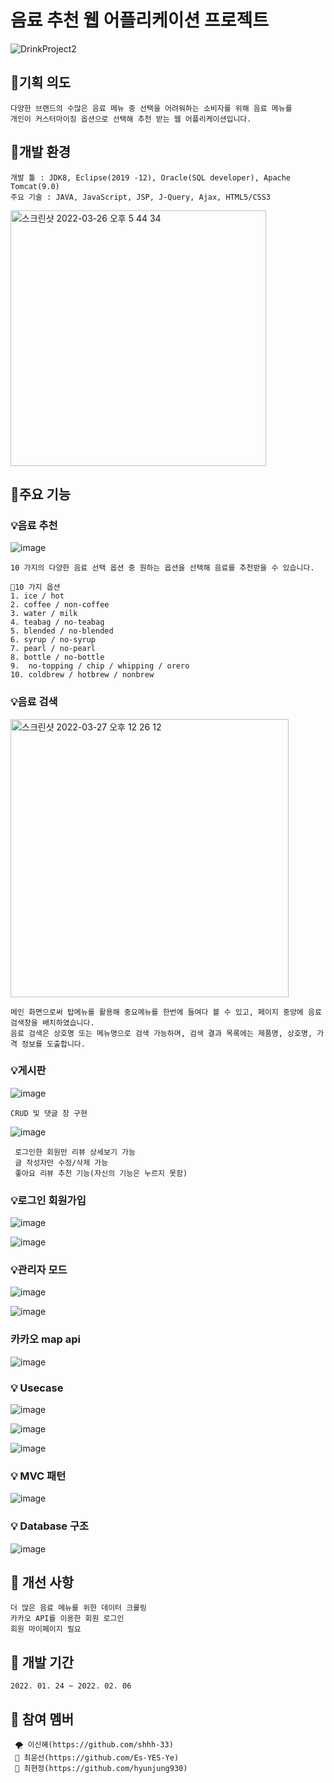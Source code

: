 # 음료 추천 웹 어플리케이션 프로젝트
![DrinkProject2](https://user-images.githubusercontent.com/96286052/160522553-8a0548d0-c782-4e27-a2fb-1339e71a0a8d.gif)

## 🎈기획 의도
    다양한 브랜드의 수많은 음료 메뉴 중 선택을 어려워하는 소비자를 위해 음료 메뉴를 
    개인이 커스터마이징 옵션으로 선택해 추천 받는 웹 어플리케이션입니다.


## 🎈개발 환경

    개발 툴 : JDK8, Eclipse(2019 -12), Oracle(SQL developer), Apache Tomcat(9.0)
    주요 기술 : JAVA, JavaScript, JSP, J-Query, Ajax, HTML5/CSS3
    
  <img width="409" alt="스크린샷 2022-03-26 오후 5 44 34" src="https://user-images.githubusercontent.com/96286052/160231929-b7c12b45-da33-4b3e-a7df-ca57419e5cfd.png">
  

## 🎈주요 기능

### 💡음료 추천

  ![image](https://user-images.githubusercontent.com/96286052/160522943-afa8eb97-1d03-49e7-835f-955f43e5a729.png)

    10 가지의 다양한 음료 선택 옵션 중 원하는 옵션을 선택해 음료를 추천받을 수 있습니다.
    
    📍10 가지 옵션
    1. ice / hot 
    2. coffee / non-coffee
    3. water / milk
    4. teabag / no-teabag
    5. blended / no-blended
    6. syrup / no-syrup
    7. pearl / no-pearl 
    8. bottle / no-bottle
    9.  no-topping / chip / whipping / orero
    10. coldbrew / hotbrew / nonbrew 
    

### 💡음료 검색
    
<img width="445" alt="스크린샷 2022-03-27 오후 12 26 12" src="https://user-images.githubusercontent.com/96286052/160265361-b6004dc6-201b-4cf1-bc26-f2e536ed64f5.png">

    메인 화면으로써 탑메뉴를 활용해 중요메뉴를 한번에 들여다 볼 수 있고, 페이지 중앙에 음료 검색창을 배치하였습니다. 
    음료 검색은 상호명 또는 메뉴명으로 검색 가능하며, 검색 결과 목록에는 제품명, 상호명, 가격 정보를 도출합니다.
   
    
 ### 💡게시판
    
![image](https://user-images.githubusercontent.com/87368059/169968279-4d487057-bec1-4ab6-a420-00977e8a5103.png)


    CRUD 및 댓글 창 구현
    
![image](https://user-images.githubusercontent.com/87368059/169968233-e9142808-7ce0-42f9-9f9b-872d677fa7a1.png)


     로그인한 회원만 리뷰 상세보기 가능
     글 작성자만 수정/삭제 가능
     좋아요 리뷰 추천 기능(자신의 기능은 누르지 못함)
   
   
   
   

 ### 💡로그인 회원가입
![image](https://user-images.githubusercontent.com/87368059/169968652-67517ee9-6fbb-4438-9fc3-85614cd1a70e.png)

 
![image](https://user-images.githubusercontent.com/87368059/169968741-086e8782-2534-4461-955b-004a4e63be0c.png)



 ### 💡관리자 모드
 ![image](https://user-images.githubusercontent.com/87368059/169970190-7f293401-e756-438f-af09-6887fae2b015.png)
 
 ![image](https://user-images.githubusercontent.com/87368059/169970236-692fa3a9-a9b5-4c3f-a71f-faa3e4ac64f7.png)


### 카카오 map api
![image](https://user-images.githubusercontent.com/87368059/169970301-fd62f1b1-6a72-44e2-8c61-1ba4de32da69.png)





 ### 💡 Usecase
 ![image](https://user-images.githubusercontent.com/87368059/169969107-b7deb2ad-d613-4335-8aa6-8d5d5f269ada.png)
 
 ![image](https://user-images.githubusercontent.com/87368059/169969165-61aae6fa-2678-4e4b-b500-dc91d2e8c8b0.png)
 
 ![image](https://user-images.githubusercontent.com/87368059/169969220-03fcafa8-f03b-44c9-808b-691f12512f6f.png)
 
 
 
 
 ### 💡 MVC 패턴
![image](https://user-images.githubusercontent.com/87368059/169969317-4eeb483e-50ac-4591-99bc-1da3499cca85.png)




 ### 💡 Database 구조
 ![image](https://user-images.githubusercontent.com/87368059/169969439-2afbda9a-8314-4843-b847-10c02889680b.png)


 


## 🎈 개선 사항 
    더 많은 음료 메뉴를 위한 데이터 크롤링
    카카오 API를 이용한 회원 로그인
    회원 마이페이지 필요
 
 
 
## 🎈 개발 기간
    2022. 01. 24 ~ 2022. 02. 06
    
## 🎈 참여 멤버
     🌪 이신혜(https://github.com/shhh-33)
     🐑 최윤선(https://github.com/Es-YES-Ye)
     🦦 최현정(https://github.com/hyunjung930)
    
